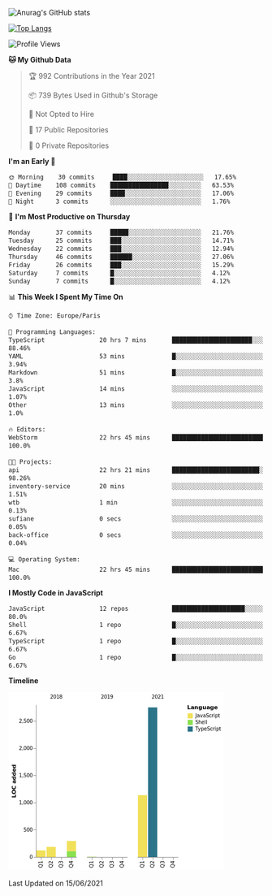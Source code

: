 ![Anurag's GitHub stats](https://github-readme-stats.vercel.app/api?username=sufiane&theme=dark&show_icons=true&count_private=true)


[![Top Langs](https://github-readme-stats.vercel.app/api/top-langs/?username=sufiane&layout=compact)](https://github.com/anuraghazra/github-readme-stats)

<!--START_SECTION:waka-->
![Profile Views](http://img.shields.io/badge/Profile%20Views-0-blue)

**🐱 My Github Data** 

> 🏆 992 Contributions in the Year 2021
 > 
> 📦 739 Bytes Used in Github's Storage 
 > 
> 🚫 Not Opted to Hire
 > 
> 📜 17 Public Repositories 
 > 
> 🔑 0 Private Repositories  
 > 
**I'm an Early 🐤** 

```text
🌞 Morning    30 commits     ████░░░░░░░░░░░░░░░░░░░░░   17.65% 
🌆 Daytime    108 commits    ████████████████░░░░░░░░░   63.53% 
🌃 Evening    29 commits     ████░░░░░░░░░░░░░░░░░░░░░   17.06% 
🌙 Night      3 commits      ░░░░░░░░░░░░░░░░░░░░░░░░░   1.76%

```
📅 **I'm Most Productive on Thursday** 

```text
Monday       37 commits     █████░░░░░░░░░░░░░░░░░░░░   21.76% 
Tuesday      25 commits     ███░░░░░░░░░░░░░░░░░░░░░░   14.71% 
Wednesday    22 commits     ███░░░░░░░░░░░░░░░░░░░░░░   12.94% 
Thursday     46 commits     ██████░░░░░░░░░░░░░░░░░░░   27.06% 
Friday       26 commits     ███░░░░░░░░░░░░░░░░░░░░░░   15.29% 
Saturday     7 commits      █░░░░░░░░░░░░░░░░░░░░░░░░   4.12% 
Sunday       7 commits      █░░░░░░░░░░░░░░░░░░░░░░░░   4.12%

```


📊 **This Week I Spent My Time On** 

```text
⌚︎ Time Zone: Europe/Paris

💬 Programming Languages: 
TypeScript               20 hrs 7 mins       ██████████████████████░░░   88.46% 
YAML                     53 mins             █░░░░░░░░░░░░░░░░░░░░░░░░   3.94% 
Markdown                 51 mins             █░░░░░░░░░░░░░░░░░░░░░░░░   3.8% 
JavaScript               14 mins             ░░░░░░░░░░░░░░░░░░░░░░░░░   1.07% 
Other                    13 mins             ░░░░░░░░░░░░░░░░░░░░░░░░░   1.0%

🔥 Editors: 
WebStorm                 22 hrs 45 mins      █████████████████████████   100.0%

🐱‍💻 Projects: 
api                      22 hrs 21 mins      ████████████████████████░   98.26% 
inventory-service        20 mins             ░░░░░░░░░░░░░░░░░░░░░░░░░   1.51% 
wtb                      1 min               ░░░░░░░░░░░░░░░░░░░░░░░░░   0.13% 
sufiane                  0 secs              ░░░░░░░░░░░░░░░░░░░░░░░░░   0.05% 
back-office              0 secs              ░░░░░░░░░░░░░░░░░░░░░░░░░   0.04%

💻 Operating System: 
Mac                      22 hrs 45 mins      █████████████████████████   100.0%

```

**I Mostly Code in JavaScript** 

```text
JavaScript               12 repos            ████████████████████░░░░░   80.0% 
Shell                    1 repo              █░░░░░░░░░░░░░░░░░░░░░░░░   6.67% 
TypeScript               1 repo              █░░░░░░░░░░░░░░░░░░░░░░░░   6.67% 
Go                       1 repo              █░░░░░░░░░░░░░░░░░░░░░░░░   6.67%

```


**Timeline**

![Chart not found](https://raw.githubusercontent.com/Sufiane/Sufiane/main/charts/bar_graph.png) 


 Last Updated on 15/06/2021
<!--END_SECTION:waka-->


<!--
**Sufiane/sufiane** is a ✨ _special_ ✨ repository because its `README.md` (this file) appears on your GitHub profile.

Here are some ideas to get you started:

- 🔭 I’m currently working on ...
- 🌱 I’m currently learning ...
- 👯 I’m looking to collaborate on ...
- 🤔 I’m looking for help with ...
- 💬 Ask me about ...
- 📫 How to reach me: ...
- 😄 Pronouns: ...
- ⚡ Fun fact: ...
-->
